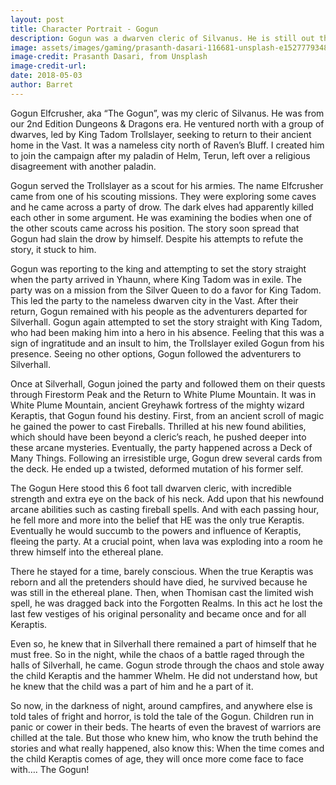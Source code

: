 ```yaml
---
layout: post
title: Character Portrait - Gogun
description: Gogun was a dwarven cleric of Silvanus. He is still out there, they say, watching over the Keraptis child...
image: assets/images/gaming/prasanth-dasari-116681-unsplash-e1527779348880.webp
image-credit: Prasanth Dasari, from Unsplash
image-credit-url: 
date: 2018-05-03
author: Barret
---
```



Gogun Elfcrusher, aka “The Gogun”, was my cleric of Silvanus. He was from our 2nd Edition Dungeons & Dragons era. He ventured north with a group of dwarves, led by King Tadom Trollslayer, seeking to return to their ancient home in the Vast. It was a nameless city north of Raven’s Bluff. I created him to join the campaign after my paladin of Helm, Terun, left over a religious disagreement with another paladin.

Gogun served the Trollslayer as a scout for his armies. The name Elfcrusher came from one of his scouting missions. They were exploring some caves and he came across a party of drow. The dark elves had apparently killed each other in some argument. He was examining the bodies when one of the other scouts came across his position. The story soon spread that Gogun had slain the drow by himself. Despite his attempts to refute the story, it stuck to him.

Gogun was reporting to the king and attempting to set the story straight when the party arrived in Yhaunn, where King Tadom was in exile. The party was on a mission from the Silver Queen to do a favor for King Tadom. This led the party to the nameless dwarven city in the Vast. After their return, Gogun remained with his people as the adventurers departed for Silverhall. Gogun again attempted to set the story straight with King Tadom, who had been making him into a hero in his absence. Feeling that this was a sign of ingratitude and an insult to him, the Trollslayer exiled Gogun from his presence. Seeing no other options, Gogun followed the adventurers to Silverhall.

Once at Silverhall, Gogun joined the party and followed them on their quests through Firestorm Peak and the Return to White Plume Mountain. It was in White Plume Mountain, ancient Greyhawk fortress of the mighty wizard Keraptis, that Gogun found his destiny. First, from an ancient scroll of magic he gained the power to cast Fireballs. Thrilled at his new found abilities, which should have been beyond a cleric’s reach, he pushed deeper into these arcane mysteries. Eventually, the party happened across a Deck of Many Things. Following an irresistible urge, Gogun drew several cards from the deck. He ended up a twisted, deformed mutation of his former self.

The Gogun
Here stood this 6 foot tall dwarven cleric, with incredible strength and extra eye on the back of his neck. Add upon that his newfound arcane abilities such as casting fireball spells. And with each passing hour, he fell more and more into the belief that HE was the only true Keraptis. Eventually he would succumb to the powers and influence of Keraptis, fleeing the party. At a crucial point, when lava was exploding into a room he threw himself into the ethereal plane.

There he stayed for a time, barely conscious. When the true Keraptis was reborn and all the pretenders should have died, he survived because he was still in the ethereal plane. Then, when Thomisan cast the limited wish spell, he was dragged back into the Forgotten Realms. In this act he lost the last few vestiges of his original personality and became once and for all Keraptis.

Even so, he knew that in Silverhall there remained a part of himself that he must free. So in the night, while the chaos of a battle raged through the halls of Silverhall, he came. Gogun strode through the chaos and stole away the child Keraptis and the hammer Whelm. He did not understand how, but he knew that the child was a part of him and he a part of it.

So now, in the darkness of night, around campfires, and anywhere else is told tales of fright and horror, is told the tale of the Gogun. Children run in panic or cower in their beds. The hearts of even the bravest of warriors are chilled at the tale. But those who knew him, who know the truth behind the stories and what really happened, also know this: When the time comes and the child Keraptis comes of age, they will once more come face to face with…. The Gogun!